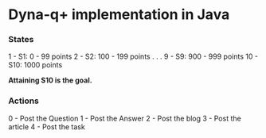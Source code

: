 # Dyna-q+ implementation in Java

### States
1 -  S1: 0 - 99 points
2 -  S2: 100 - 199 points
.
.
.
9 -  S9: 900 - 999 points
10 - S10: 1000 points

**Attaining S10 is the goal.**

### Actions
0 - Post the Question
1 - Post the Answer
2 - Post the blog
3 - Post the article
4 - Post the task
